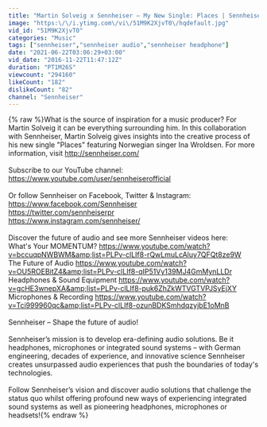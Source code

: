 ```yaml
---
title: "Martin Solveig x Sennheiser – My New Single: Places | Sennheiser"
image: "https:\/\/i.ytimg.com\/vi\/51M9K2XjvT0\/hqdefault.jpg"
vid_id: "51M9K2XjvT0"
categories: "Music"
tags: ["sennheiser","sennheiser audio","sennheiser headphone"]
date: "2021-06-22T03:06:29+03:00"
vid_date: "2016-11-22T11:47:12Z"
duration: "PT1M26S"
viewcount: "294160"
likeCount: "182"
dislikeCount: "82"
channel: "Sennheiser"
---
```

{% raw %}What is the source of inspiration for a music producer? For Martin Solveig it can be everything surrounding him. In this collaboration with Sennheiser, Martin Solveig gives insights into the creative process of his new single &quot;Places&quot; featuring Norwegian singer Ina Wroldsen. For more information, visit <a rel="nofollow" target="blank" href="http://sennheiser.com/">http://sennheiser.com/</a><br /><br />Subscribe to our YouTube channel: <a rel="nofollow" target="blank" href="https://www.youtube.com/user/sennheiserofficial">https://www.youtube.com/user/sennheiserofficial</a><br /><br />Or follow Sennheiser on Facebook, Twitter &amp; Instagram:<br /><a rel="nofollow" target="blank" href="https://www.facebook.com/Sennheiser">https://www.facebook.com/Sennheiser</a><br /><a rel="nofollow" target="blank" href="https://twitter.com/sennheiserpr">https://twitter.com/sennheiserpr</a><br /><a rel="nofollow" target="blank" href="https://www.instagram.com/sennheiser/">https://www.instagram.com/sennheiser/</a><br /><br />Discover the future of audio and see more Sennheiser videos here: <br />What's Your MOMENTUM? <a rel="nofollow" target="blank" href="https://www.youtube.com/watch?v=bccuqpNWBWM&amp;list=PLPv-clLIf8-rQwLmuLcAluy7QFQt8ze9W">https://www.youtube.com/watch?v=bccuqpNWBWM&amp;list=PLPv-clLIf8-rQwLmuLcAluy7QFQt8ze9W</a><br />The Future of Audio <a rel="nofollow" target="blank" href="https://www.youtube.com/watch?v=OU5ROEBitZ4&amp;list=PLPv-clLIf8-qIP51Vy139MJ4GmMynLLDr">https://www.youtube.com/watch?v=OU5ROEBitZ4&amp;list=PLPv-clLIf8-qIP51Vy139MJ4GmMynLLDr</a><br />Headphones &amp; Sound Equipment <a rel="nofollow" target="blank" href="https://www.youtube.com/watch?v=gcHE3wnepXA&amp;list=PLPv-clLIf8-puk6ZhZkWTVGTVPJSyEjXY">https://www.youtube.com/watch?v=gcHE3wnepXA&amp;list=PLPv-clLIf8-puk6ZhZkWTVGTVPJSyEjXY</a><br />Microphones &amp; Recording <a rel="nofollow" target="blank" href="https://www.youtube.com/watch?v=Tci999960qc&amp;list=PLPv-clLIf8-ozunBDKSmhdqzyjbE1oMnB">https://www.youtube.com/watch?v=Tci999960qc&amp;list=PLPv-clLIf8-ozunBDKSmhdqzyjbE1oMnB</a><br /><br />Sennheiser – Shape the future of audio!<br /><br />Sennheiser’s mission is to develop era-defining audio solutions. Be it headphones, microphones or integrated sound systems – with German engineering, decades of experience, and innovative science Sennheiser creates unsurpassed audio experiences that push the boundaries of today's technologies.<br /><br />Follow Sennheiser’s vision and discover audio solutions that challenge the status quo whilst offering profound new ways of experiencing integrated sound systems as well as pioneering headphones, microphones or headsets!{% endraw %}
